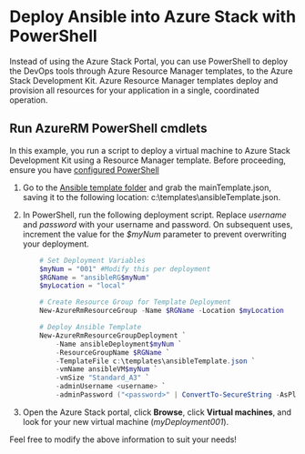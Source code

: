 # Deploy Ansible into Azure Stack with PowerShell

Instead of using the Azure Stack Portal, you can use PowerShell to deploy the DevOps tools through Azure Resource Manager templates, to the Azure Stack Development Kit. Azure Resource Manager templates deploy and provision all resources for your application in a single, coordinated operation.

## Run AzureRM PowerShell cmdlets
In this example, you run a script to deploy a virtual machine to Azure Stack Development Kit using a Resource Manager template.  Before proceeding, ensure you have [configured PowerShell](https://docs.microsoft.com/en-us/azure/azure-stack/azure-stack-powershell-configure-admin)  

1. Go to the [Ansible template folder](<DevOpsToolkit.Ansible/DeploymentTemplates>) and grab the mainTemplate.json, saving it to the following location: c:\\templates\\ansibleTemplate.json.
2. In PowerShell, run the following deployment script. Replace *username* and *password* with your username and password. On subsequent uses, increment the value for the *$myNum* parameter to prevent overwriting your deployment.
   
   ```PowerShell
       # Set Deployment Variables
       $myNum = "001" #Modify this per deployment
       $RGName = "ansibleRG$myNum"
       $myLocation = "local"
   
       # Create Resource Group for Template Deployment
       New-AzureRmResourceGroup -Name $RGName -Location $myLocation
   
       # Deploy Ansible Template
       New-AzureRmResourceGroupDeployment `
           -Name ansibleDeployment$myNum `
           -ResourceGroupName $RGName `
           -TemplateFile c:\templates\ansibleTemplate.json `
           -vmName ansibleVM$myNum `
           -vmSize "Standard_A3" `
           -adminUsername <username> `
           -adminPassword ("<password>" | ConvertTo-SecureString -AsPlainText -Force)
   ```
3. Open the Azure Stack portal, click **Browse**, click **Virtual machines**, and look for your new virtual machine (*myDeployment001*).

Feel free to modify the above information to suit your needs!
